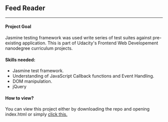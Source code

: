 
## Feed Reader
---
#### Project Goal
Jasmine testing framework was used write series of test suites against pre-existing application.
This is part of Udacity's Frontend Web Developement nanodegree curriculum projects.

#### Skills needed:
- Jasmine test framework.
- Understanding of JavaScript Callback functions and Event Handling.
- DOM manipulation.
- jQuery

#### How to view?
You can view this project either by downloading the repo and opening index.html or simply [click this.](https://evolofthings.github.io/Feed-Reader/)